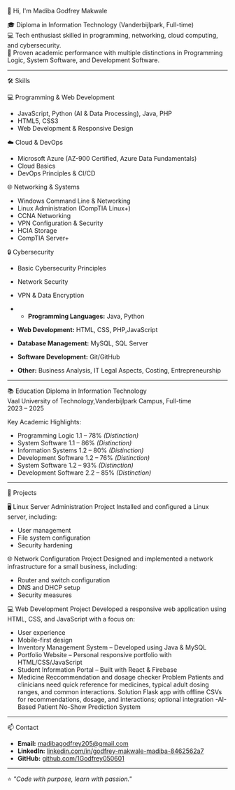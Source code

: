
👋 Hi, I'm Madiba Godfrey Makwale

🎓 Diploma in Information Technology (Vanderbijlpark, Full-time)  
💻 Tech enthusiast skilled in programming, networking, cloud computing, and cybersecurity.  
🏅 Proven academic performance with multiple distinctions in Programming Logic, System Software, and Development Software.

---

🛠 Skills

💻 Programming & Web Development
- JavaScript, Python (AI & Data Processing), Java, PHP
- HTML5, CSS3
- Web Development & Responsive Design

☁️ Cloud & DevOps
- Microsoft Azure (AZ-900 Certified, Azure Data Fundamentals)
- Cloud Basics
- DevOps Principles & CI/CD

🌐 Networking & Systems
- Windows Command Line & Networking
- Linux Administration (CompTIA Linux+)
- CCNA Networking
- VPN Configuration & Security
- HCIA Storage
- CompTIA Server+

🔒 Cybersecurity
- Basic Cybersecurity Principles
- Network Security
- VPN & Data Encryption

- - **Programming Languages:** Java, Python 
- **Web Development:** HTML, CSS, PHP,JavaScript  
- **Database Management:** MySQL, SQL Server  
- **Software Development:**  Git/GitHub  
- **Other:** Business Analysis, IT Legal Aspects, Costing, Entrepreneurship

---

📚 Education
Diploma in Information Technology  
Vaal University of Technology,Vanderbijlpark Campus, Full-time  
2023 – 2025  

Key Academic Highlights:
- Programming Logic 1.1 – 78% *(Distinction)*  
- System Software 1.1 – 86% *(Distinction)*  
- Information Systems 1.2 – 80% *(Distinction)*  
- Development Software 1.2 – 76% *(Distinction)*  
- System Software 1.2 – 93% *(Distinction)*  
- Development Software 2.2 – 85% *(Distinction)*  

---

💼 Projects

🖥 Linux Server Administration Project
Installed and configured a Linux server, including:
- User management
- File system configuration
- Security hardening

🌐 Network Configuration Project
Designed and implemented a network infrastructure for a small business, including:
- Router and switch configuration
- DNS and DHCP setup
- Security measures

💻 Web Development Project
Developed a responsive web application using HTML, CSS, and JavaScript with a focus on:
- User experience
- Mobile-first design
- Inventory Management System – Developed using Java & MySQL  
- Portfolio Website – Personal responsive portfolio with HTML/CSS/JavaScript  
- Student Information Portal – Built with React & Firebase
- Medicine Reccommendation and dosage checker
Problem
Patients and clinicians need quick reference for medicines, typical adult dosing ranges, and common interactions.
Solution
Flask app with offline CSVs for recommendations, dosage, and interactions; optional integration
-AI-Based Patient No-Show Prediction System




---

📫 Contact
- **Email:** madibagodfrey205@gmail.com  
- **LinkedIn:** [linkedin.com/in/godfrey-makwale-madiba-8462562a7](https://linkedin.com/in/godfrey-makwale-madiba-8462562a7)  
- **GitHub:** [github.com/1Godfrey050601](https://github.com/1Godfrey050601)  

---
⭐ *"Code with purpose, learn with passion."*
